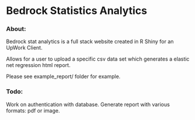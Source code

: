 # Bedrock Statistics Analytics
[](http://www.theswarmlab.com/img/portfolio/shiny.png)
### About:
Bedrock stat analytics is a full stack website created in R Shiny for an UpWork Client.

Allows for a user to upload a specific csv data set which generates a elastic net regression html report.

Please see example_report/ folder for example.

### Todo:
Work on authentication with database.
Generate report with various formats: pdf or image.